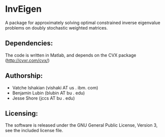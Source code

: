 # InvEigen

A package for approximately solving optimal constrained inverse
eigenvalue problems on doubly stochastic weighted matrices.

## Dependencies:

The code is written in Matlab, and depends on the CVX package
(http://cvxr.com/cvx/)

## Authorship:

* Vatche Ishakian (vishaki AT us . ibm. com)
* Benjamin Lubin  (blubin AT bu . edu)
* Jesse Shore     (jccs AT bu . edu)

## Licensing:

The software is released under the GNU General Public License, Version
3, see the included license file.